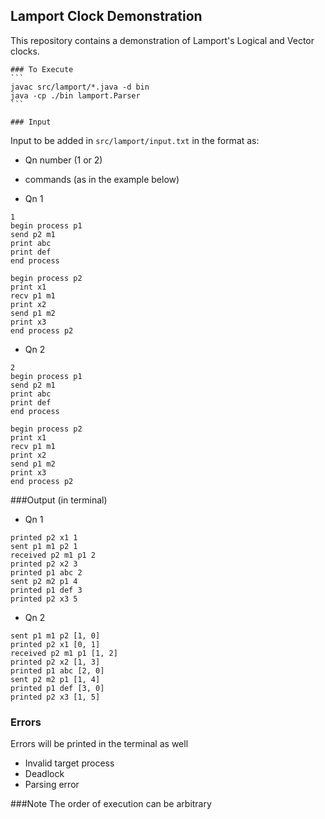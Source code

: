 ## Lamport Clock Demonstration
This repository contains a demonstration of Lamport's Logical and Vector clocks.

    ### To Execute
    ```
    javac src/lamport/*.java -d bin
    java -cp ./bin lamport.Parser
    ```
    
    ### Input
Input to be added in `src/lamport/input.txt` in the format as:
- Qn number (1 or 2)
- commands (as in the example below)

- Qn 1
```
1
begin process p1
send p2 m1
print abc
print def
end process

begin process p2
print x1
recv p1 m1
print x2
send p1 m2
print x3
end process p2
```

- Qn  2
```
2
begin process p1
send p2 m1
print abc
print def
end process

begin process p2
print x1
recv p1 m1
print x2
send p1 m2
print x3
end process p2
```

###Output (in terminal)
- Qn 1
```
printed p2 x1 1
sent p1 m1 p2 1
received p2 m1 p1 2
printed p2 x2 3
printed p1 abc 2
sent p2 m2 p1 4
printed p1 def 3
printed p2 x3 5
```

- Qn 2
```
sent p1 m1 p2 [1, 0]
printed p2 x1 [0, 1]
received p2 m1 p1 [1, 2]
printed p2 x2 [1, 3]
printed p1 abc [2, 0]
sent p2 m2 p1 [1, 4]
printed p1 def [3, 0]
printed p2 x3 [1, 5]
```

### Errors
Errors will be printed in the terminal as well
- Invalid target process
- Deadlock
- Parsing error


###Note
The order of execution can be arbitrary